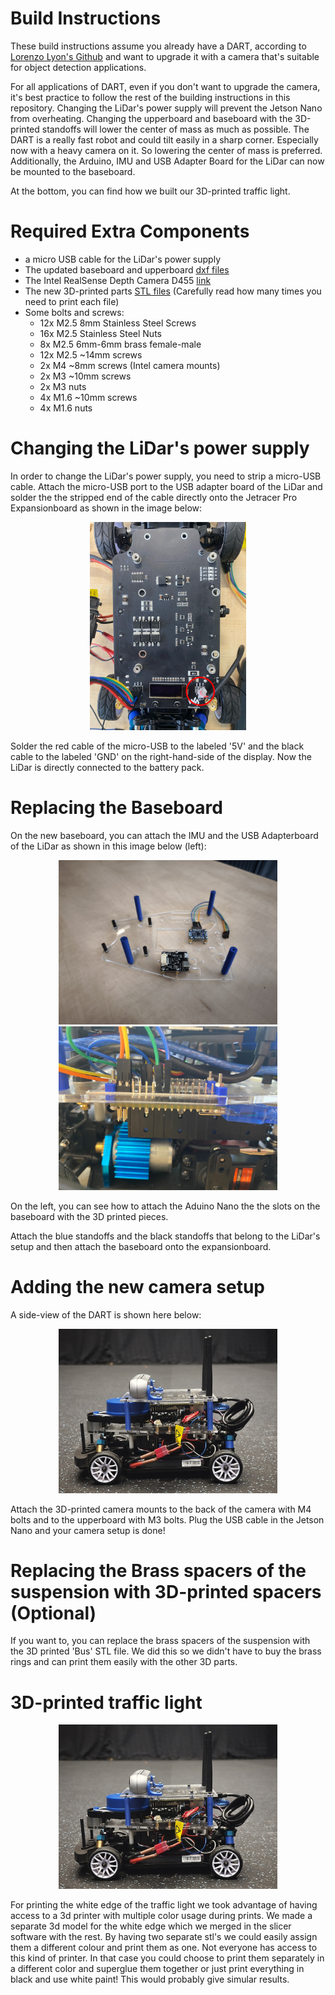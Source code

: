 # Build Instructions
These build instructions assume you already have a DART, according to [Lorenzo Lyon's Github](https://github.com/Lorenzo-Lyons/DART) and want to upgrade it with a camera that's suitable for object detection applications. 

For all applications of DART, even if you don't want to upgrade the camera, it's best practice to follow the rest of the building instructions in this repository. Changing the LiDar's power supply will prevent the Jetson Nano from overheating. Changing the upperboard and baseboard with the 3D-printed standoffs will lower the center of mass as much as possible. The DART is a really fast robot and could tilt easily in a sharp corner. Especially now with a heavy camera on it. So lowering the center of mass is preferred. Additionally, the Arduino, IMU and USB Adapter Board for the LiDar can now be mounted to the baseboard.

At the bottom, you can find how we built our 3D-printed traffic light.

# Required Extra Components
+ a micro USB cable for the LiDar's power supply
+ The updated baseboard and upperboard [dxf files](https://github.com/Semthart28/DART-5/tree/main/Build%20Instructions/DXF%20files)
+ The Intel RealSense Depth Camera D455 [link](https://store.intelrealsense.com/buy-intel-realsense-depth-camera-d455.html)
+ The new 3D-printed parts [STL files](https://github.com/Semthart28/DART-5/tree/main/Build%20Instructions/STL%20files) (Carefully read how many times you need to print each file)
+ Some bolts and screws:
    + 12x M2.5 8mm Stainless Steel Screws
    + 16x M2.5 Stainless Steel Nuts
    + 8x M2.5 6mm-6mm brass female-male
    + 12x M2.5 ~14mm screws
    + 2x M4 ~8mm screws (Intel camera mounts)
    + 2x M3 ~10mm screws
    + 2x M3 nuts
    + 4x M1.6 ~10mm screws 
    + 4x M1.6 nuts

# Changing the LiDar's power supply
In order to change the LiDar's power supply, you need to strip a micro-USB cable. Attach the micro-USB port to the USB adapter board of the LiDar and solder the the stripped end of the cable directly onto the Jetracer Pro Expansionboard as shown in the image below:

<p align="center">
  <img src="images/Back_of_ExpansionBoard.JPG" width="250">
</p>

Solder the red cable of the micro-USB to the labeled '5V' and the black cable to the labeled 'GND' on the right-hand-side of the display. Now the LiDar is directly connected to the battery pack.

# Replacing the Baseboard
On the new baseboard, you can attach the IMU and the USB Adapterboard of the LiDar as shown in this image below (left):

<p align="center">
  <img src="images/Baseboard_1.jpg" width="350">
  <img src="images/Arduino_nano.jpeg" width="350">
</p>

On the left, you can see how to attach the Aduino Nano the the slots on the baseboard with the 3D printed pieces.

Attach the blue standoffs and the black standoffs that belong to the LiDar's setup and then attach the baseboard onto the expansionboard.

# Adding the new camera setup
A side-view of the DART is shown here below:

<p align="center">
  <img src="images/Zijkant_DART.jpg" width="350">
</p>

Attach the 3D-printed camera mounts to the back of the camera with M4 bolts and to the upperboard with M3 bolts. Plug the USB cable in the Jetson Nano and your camera setup is done!

# Replacing the Brass spacers of the suspension with 3D-printed spacers (Optional)
If you want to, you can replace the brass spacers of the suspension with the 3D printed 'Bus' STL file.  We did this so we didn't have to buy the brass rings and can print them easily with the other 3D parts.

# 3D-printed traffic light
<p align="center">
  <img src="images/Zijkant_DART.jpg" width="350">
</p>
For printing the white edge of the traffic light we took advantage of having access to a 3d printer with multiple color usage during prints. We made a separate 3d model for the white edge which we merged in the slicer software with the rest. By having two separate stl's we could easily assign them a different colour and print them as one. Not everyone has access to this kind of printer. In that case you could choose to print them separately in a different color and superglue them together or just print everything in black and use white paint! This would probably give simular results.



